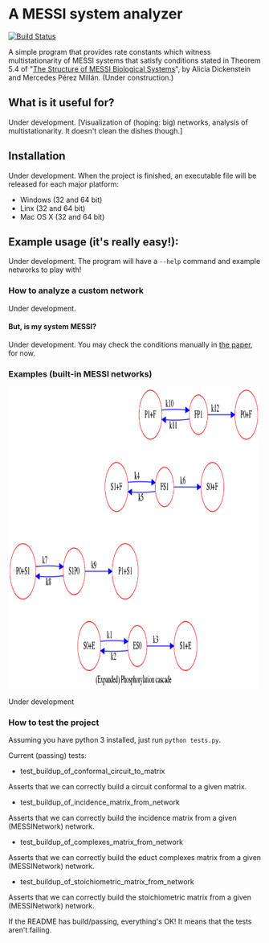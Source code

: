 # A MESSI system analyzer

[![Build Status](https://travis-ci.com/billy-mosse/MESSI.png)](https://travis-ci.com/billy-mosse/MESSI)

A simple program that provides rate constants which witness multistationarity of MESSI systems that satisfy conditions stated in Theorem 5.4 of "[The Structure of MESSI Biological Systems](https://arxiv.org/abs/1612.08763)", by Alicia Dickenstein and Mercedes Pérez Millán. (Under construction.)

## What is it useful for?

Under development. [Visualization of (hoping: big) networks, analysis of multistationarity. It doesn't clean the dishes though.]

<!-- This program does amazing stuff -->

## Installation

Under development. When the project is finished, an executable file will be released for each major platform:
 - Windows (32 and 64 bit)
 - Linx (32 and 64 bit)
 - Mac OS X (32 and 64 bit)

## Example usage (it's really easy!):

Under development. The program will have a `--help` command and example networks to play with!

### How to analyze a custom network

Under development.

#### But, is my system MESSI?

Under development. You may check the conditions manually in [the paper](https://arxiv.org/abs/1612.08763), for now.

### Examples (built-in MESSI networks)

 <img src="https://github.com/billy-mosse/MESSI/blob/master/code/phosphorylation_cascade_circo.png" alt="Example built with the programt" style="width:500px;height:600px;"> 

Under development

### How to test the project

Assuming you have python 3 installed, just run `python tests.py`.

Current (passing) tests:

- test_buildup_of_conformal_circuit_to_matrix

Asserts that we can correctly build a circuit conformal to a given matrix.

- test_buildup_of_incidence_matrix_from_network

Asserts that we can correctly build the incidence matrix from a given (MESSINetwork) network.

- test_buildup_of_complexes_matrix_from_network

Asserts that we can correctly build the educt complexes matrix from a given (MESSINetwork) network.

- test_buildup_of_stoichiometric_matrix_from_network

Asserts that we can correctly build the stoichiometric matrix from a given (MESSINetwork) network.

If the README has build/passing, everything's OK! It means that the tests aren't failing.

<!-- ##### How to process a big network -->

<!-- Hello! I'm a comment. I won't appear in the README file in github. In this section we have to write something like "just run python3 main.py and amazing stuff will happen"-->


<!-- Cheatsheet: https://github.com/adam-p/markdown-here/wiki/Markdown-Cheatsheet -->
